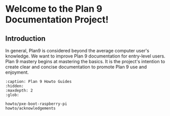 Welcome to the Plan 9 Documentation Project!
============================================

## Introduction

In general, Plan9 is considered beyond the average computer user's knowledge. We want to improve Plan 9 documentation for entry-level users. Plan 9 mastery begins at mastering the basics. It is the project's intention to create clear and concise documentation to promote Plan 9 use and enjoyment.


```{toctree}
:caption: Plan 9 Howto Guides
:hidden:
:maxdepth: 2
:glob:

howto/pxe-boot-raspberry-pi
howto/acknowledgements
```
